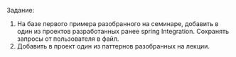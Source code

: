 Задание:
1. На базе первого примера разобранного на семинаре,
   добавить в один из проектов разработанных ранее spring Integration.
   Сохранять запросы от пользователя в файл.
2. Добавить в проект один из паттернов разобранных на лекции.